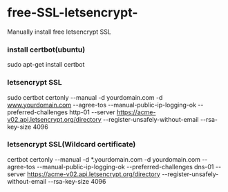 # free-SSL-letsencrypt-
Manually install free letsencrypt SSL

### install certbot(ubuntu)
sudo apt-get install certbot

### letsencrypt SSL
sudo certbot certonly --manual -d yourdomain.com -d www.yourdomain.com --agree-tos --manual-public-ip-logging-ok --preferred-challenges http-01 --server https://acme-v02.api.letsencrypt.org/directory --register-unsafely-without-email --rsa-key-size 4096

### letsencrypt SSL(Wildcard certificate)
certbot certonly --manual -d *.yourdomain.com -d yourdomain.com --agree-tos --manual-public-ip-logging-ok --preferred-challenges dns-01 --server https://acme-v02.api.letsencrypt.org/directory --register-unsafely-without-email --rsa-key-size 4096


